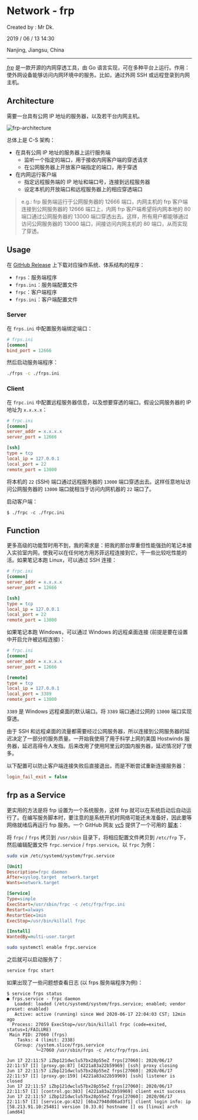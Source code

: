 # Network - frp

Created by : Mr Dk.

2019 / 06 / 13 14:30

Nanjing, Jiangsu, China

---

[_frp_](https://github.com/fatedier/frp) 是一款开源的内网穿透工具，由 Go 语言实现，可在多种平台上运行。作用：使外网设备能够访问内网环境中的服务。比如，通过外网 SSH 或远程登录到内网主机。

## Architecture

需要一台具有公网 IP 地址的服务器，以及若干台内网主机。

![frp-architecture](../img/frp-architecture.png)

总体上是 C-S 架构：

- 在具有公网 IP 地址的服务器上运行服务端
  - 监听一个指定的端口，用于接收内网客户端的穿透请求
  - 在公网服务器上开放客户端指定的端口，用于穿透
- 在内网运行客户端
  - 指定远程服务端的 IP 地址和端口号，连接到远程服务器
  - 设定本机的开放端口和远程服务器上的相应穿透端口

> e.g.: frp 服务端运行于公网服务器的 12666 端口，内网主机的 frp 客户端连接到公网服务器的 12666 端口上，内网 frp 客户端希望将内网本地的 80 端口通过公网服务器的 13000 端口穿透出去。这样，所有用户都能够通过访问公网服务器的 13000 端口，间接访问内网主机的 80 端口，从而实现了穿透。

## Usage

在 [GitHub Release](https://github.com/fatedier/frp/releases) 上下载对应操作系统、体系结构的程序：

- `frps`：服务端程序
- `frps.ini`：服务端配置文件
- `frpc`：客户端程序
- `frps.ini`：客户端配置文件

### Server

在 `frps.ini` 中配置服务端绑定端口：

```ini
# frps.ini
[common]
bind_port = 12666
```

然后启动服务端程序：

```bash
./frps -c ./frps.ini
```

### Client

在 `frpc.ini` 中配置远程服务器信息，以及想要穿透的端口。假设公网服务器的 IP 地址为 `x.x.x.x`：

```ini
# frpc.ini
[common]
server_addr = x.x.x.x
server_port = 12666

[ssh]
type = tcp
local_ip = 127.0.0.1
local_port = 22
remote_port = 13000
```

将本机的 `22` (SSH) 端口通过远程服务器的 `13000` 端口穿透出去。这样任意地址访问公网服务器的 `13000` 端口就相当于访问内网机器的 `22` 端口了。

启动客户端：

```console
$ ./frpc -c ./frpc.ini
```

## Function

更多高级的功能暂时用不到，我的需求是：把我的那台厚重但性能强劲的笔记本接入实验室内网，使我可以在任何地方用苏菲远程连接到它，干一些比较吃性能的活。如果笔记本跑 Linux，可以通过 SSH 连接：

```ini
# frpc.ini
[common]
server_addr = x.x.x.x
server_port = 12666

[ssh]
type = tcp
local_ip = 127.0.0.1
local_port = 22
remote_port = 13000
```

如果笔记本跑 Windows，可以通过 Windows 的远程桌面连接 (前提是要在设置中开启允许被远程连接)：

```ini
# frpc.ini
[common]
server_addr = x.x.x.x
server_port = 12666

[remote]
type = tcp
local_ip = 127.0.0.1
local_port = 3389
remote_port = 13000
```

`3389` 是 Windows 远程桌面的默认端口。将 `3389` 端口通过公网的 `13000` 端口实现穿透。

由于 SSH 和远程桌面的流量都需要经过公网服务器，所以连接到公网服务器的延迟决定了一部分的服务质量。一开始我使用了用于科学上网的美国 Hostwinds 服务器，延迟高得令人发指。后来改用了使用阿里云的国内服务器，延迟情况好了很多。

以下配置可以防止客户端连接失败后直接退出，而是不断尝试重新连接服务器：

```ini
login_fail_exit = false
```

## frp as a Service

更实用的方法是将 frp 设置为一个系统服务，这样 frp 就可以在系统启动后自动运行了。在编写服务脚本时，要注意的是系统开机时网络可能还未准备好，因此要等网络就绪后再运行 frp 服务。一个 GitHub 网友 [vc5](https://github.com/vc5) 提供了一个可用的 [脚本](https://github.com/fatedier/frp/issues/176)：

将 `frpc` / `frps` 拷贝到 `/usr/sbin` 目录下，将相应配置文件拷贝到 `/etc/frp` 下，然后编辑配置文件 `frpc.service` / `frps.service`。以 `frpc` 为例：

```bash
sudo vim /etc/systemd/system/frpc.service
```

```ini
[Unit]
Description=frpc daemon
After=syslog.target  network.target
Wants=network.target

[Service]
Type=simple
ExecStart=/usr/sbin/frpc -c /etc/frp/frpc.ini
Restart=always
RestartSec=1min
ExecStop=/usr/bin/killall frpc

[Install]
WantedBy=multi-user.target
```

```bash
sudo systemctl enable frpc.service
```

之后就可以启动服务了：

```bash
service frpc start
```

如果出现了一些问题想查看日志 (以 frps 服务端程序为例)：

```console
$ service frps status
● frps.service - frpc daemon
   Loaded: loaded (/etc/systemd/system/frps.service; enabled; vendor preset: enabled)
   Active: active (running) since Wed 2020-06-17 22:04:03 CST; 12min ago
  Process: 27059 ExecStop=/usr/bin/killall frpc (code=exited, status=1/FAILURE)
 Main PID: 27060 (frps)
    Tasks: 4 (limit: 2338)
   CGroup: /system.slice/frps.service
           └─27060 /usr/sbin/frps -c /etc/frp/frps.ini

Jun 17 22:11:57 iZbp121dwclu57bx28p55eZ frps[27060]: 2020/06/17 22:11:57 [I] [proxy.go:87] [4221a83a22b59969] [ssh] proxy closing
Jun 17 22:11:57 iZbp121dwclu57bx28p55eZ frps[27060]: 2020/06/17 22:11:57 [I] [proxy.go:159] [4221a83a22b59969] [ssh] listener is closed
Jun 17 22:11:57 iZbp121dwclu57bx28p55eZ frps[27060]: 2020/06/17 22:11:57 [I] [control.go:383] [4221a83a22b59969] client exit success
Jun 17 22:11:57 iZbp121dwclu57bx28p55eZ frps[27060]: 2020/06/17 22:11:57 [I] [service.go:432] [6ba27948d06ad3f1] client login info: ip [58.213.91.10:25481] version [0.33.0] hostname [] os [linux] arch [amd64]
```
